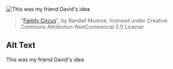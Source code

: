 ![This was my friend David's idea](https://imgs.xkcd.com/comics/family_circus.jpg)
> "[Family Circus](https://xkcd.com/100/)", by Randall Munroe, licensed under Creative Commons Attribution-NonCommercial 2.5 License

## Alt Text
This was my friend David's idea
